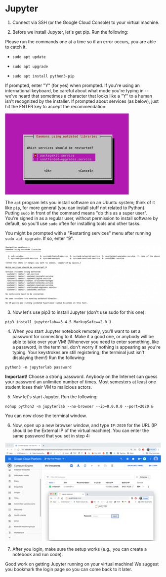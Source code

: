 # Jupyter

1. Connect via SSH (or the Google Cloud Console) to your virtual machine.

2. Before we install Jupyter, let's get pip.  Run the following:

Please run the commands one at a time so if an error occurs, you are able to catch it. 

- `sudo apt update`

- `sudo apt upgrade`

- `sudo apt install python3-pip`

If prompted, enter "Y" (for yes) when prompted.  If you're using an
international keyboard, be careful about what mode you're typing in --
we've heard that sometimes a character that looks like a "Y" to a
human isn't recognized by the installer.  If prompted about services (as below), just hit the ENTER key to accept the recommendation:

<img src="img/28.png" width=400>

The `apt` program lets you install software on an Ubuntu system; think
of it like `pip`, for more general (you can install stuff not related
to Python).  Putting `sudo` in front of the command means "do this as
a super user".  You're signed in as a regular user, without permission
to install software by default, so you'll use `sudo` often for
installing tools and other tasks.

You might be prompted with a "Restarting services" menu after running `sudo apt upgrade`.  If so, enter "9". 

<img src="img/31.png" width=700>

3. Now let's use pip3 to install Jupyter (don't use sudo for this one):

```
pip3 install jupyterlab==3.4.5 MarkupSafe==2.0.1
```

4. When you start Jupyter notebook remotely, you'll want to set a
password for connecting to it.  Make it a good one, or anybody will be
able to take over your VM! (Whenever you need to enter something, like a password, 
in the terminal, don't worry if nothing is appearing as you're typing. Your keystrokes 
are still registering; the terminal just isn't displaying them!) 
Run the following:

```
python3 -m jupyterlab password
```

**Important!** Choose a strong password.  Anybody on the Internet can
  guess your password an unlimited number of times.  Most semesters at
  least one student loses their VM to malicious actors.

5. Now let's start Jupyter.  Run the following:

```
nohup python3 -m jupyterlab --no-browser --ip=0.0.0.0 --port=2020 &
```

You can now close the terminal window.

6. Now, open up a new browser window, and type `IP:2020` for the URL
(IP should be the External IP of the virtual machine).  You can enter
the same password that you set in step 4:

<img src="img/26.png" width=600>

7. After you login, make sure the setup works (e.g., you can create a
notebook and run code).

Good work on getting Jupyter running on your virtual machine!  We
suggest you bookmark the login page so you can come back to it later.
